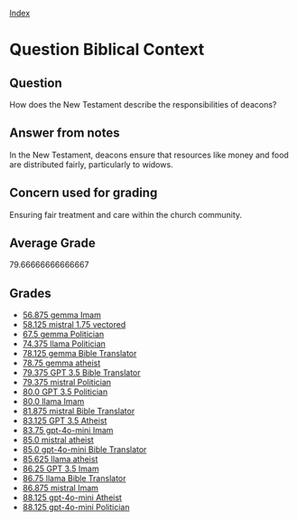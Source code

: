 
[Index](../../index.md)
# Question Biblical Context
## Question
How does the New Testament describe the responsibilities of deacons?

## Answer from notes
In the New Testament, deacons ensure that resources like money and food are distributed fairly, particularly to widows.

## Concern used for grading
Ensuring fair treatment and care within the church community.

## Average Grade
79.66666666666667

## Grades
 * [56.875 gemma Imam](../answers/gemma_Imam/Biblical_Context.md)
 * [58.125 mistral 1.75 vectored](../answers/mistral_1.75_vectored/Biblical_Context.md)
 * [67.5 gemma Politician](../answers/gemma_Politician/Biblical_Context.md)
 * [74.375 llama Politician](../answers/llama_Politician/Biblical_Context.md)
 * [78.125 gemma Bible Translator](../answers/gemma_Bible_Translator/Biblical_Context.md)
 * [78.75 gemma atheist](../answers/gemma_atheist/Biblical_Context.md)
 * [79.375 GPT 3.5 Bible Translator](../answers/GPT_3.5_Bible_Translator/Biblical_Context.md)
 * [79.375 mistral Politician](../answers/mistral_Politician/Biblical_Context.md)
 * [80.0 GPT 3.5 Politician](../answers/GPT_3.5_Politician/Biblical_Context.md)
 * [80.0 llama Imam](../answers/llama_Imam/Biblical_Context.md)
 * [81.875 mistral Bible Translator](../answers/mistral_Bible_Translator/Biblical_Context.md)
 * [83.125 GPT 3.5 Atheist](../answers/GPT_3.5_Atheist/Biblical_Context.md)
 * [83.75 gpt-4o-mini Imam](../answers/gpt-4o-mini_Imam/Biblical_Context.md)
 * [85.0 mistral atheist](../answers/mistral_atheist/Biblical_Context.md)
 * [85.0 gpt-4o-mini Bible Translator](../answers/gpt-4o-mini_Bible_Translator/Biblical_Context.md)
 * [85.625 llama atheist](../answers/llama_atheist/Biblical_Context.md)
 * [86.25 GPT 3.5 Imam](../answers/GPT_3.5_Imam/Biblical_Context.md)
 * [86.75 llama Bible Translator](../answers/llama_Bible_Translator/Biblical_Context.md)
 * [86.875 mistral Imam](../answers/mistral_Imam/Biblical_Context.md)
 * [88.125 gpt-4o-mini Atheist](../answers/gpt-4o-mini_Atheist/Biblical_Context.md)
 * [88.125 gpt-4o-mini Politician](../answers/gpt-4o-mini_Politician/Biblical_Context.md)
